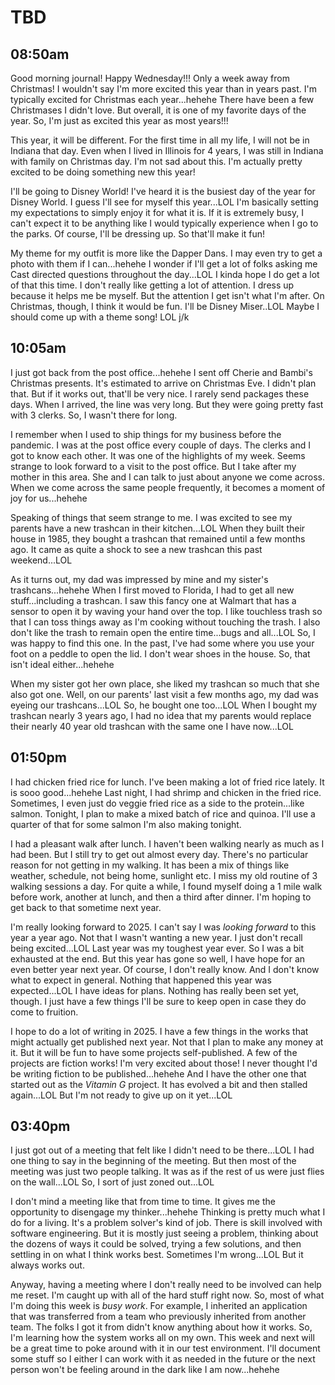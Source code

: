 # TBD

## 08:50am

Good morning journal! Happy Wednesday!!! Only a week away from Christmas! I wouldn't say I'm more excited this year than in years past. I'm typically excited for Christmas each year...hehehe There have been a few Christmases I didn't love. But overall, it is one of my favorite days of the year. So, I'm just as excited this year as most years!!!

This year, it will be different. For the first time in all my life, I will not be in Indiana that day. Even when I lived in Illinois for 4 years, I was still in Indiana with family on Christmas day. I'm not sad about this. I'm actually pretty excited to be doing something new this year!

I'll be going to Disney World! I've heard it is the busiest day of the year for Disney World. I guess I'll see for myself this year...LOL I'm basically setting my expectations to simply enjoy it for what it is. If it is extremely busy, I can't expect it to be anything like I would typically experience when I go to the parks. Of course, I'll be dressing up. So that'll make it fun!

My theme for my outfit is more like the Dapper Dans. I may even try to get a photo with them if I can...hehehe I wonder if I'll get a lot of folks asking me Cast directed questions throughout the day...LOL I kinda hope I do get a lot of that this time. I don't really like getting a lot of attention. I dress up because it helps me be myself. But the attention I get isn't what I'm after. On Christmas, though, I think it would be fun. I'll be Disney Miser..LOL Maybe I should come up with a theme song! LOL j/k

## 10:05am

I just got back from the post office...hehehe I sent off Cherie and Bambi's Christmas presents. It's estimated to arrive on Christmas Eve. I didn't plan that. But if it works out, that'll be very nice. I rarely send packages these days. When I arrived, the line was very long. But they were going pretty fast with 3 clerks. So, I wasn't there for long.

I remember when I used to ship things for my business before the pandemic. I was at the post office every couple of days. The clerks and I got to know each other. It was one of the highlights of my week. Seems strange to look forward to a visit to the post office. But I take after my mother in this area. She and I can talk to just about anyone we come across. When we come across the same people frequently, it becomes a moment of joy for us...hehehe

Speaking of things that seem strange to me. I was excited to see my parents have a new trashcan in their kitchen...LOL When they built their house in 1985, they bought a trashcan that remained until a few months ago. It came as quite a shock to see a new trashcan this past weekend...LOL

As it turns out, my dad was impressed by mine and my sister's trashcans...hehehe When I first moved to Florida, I had to get all new stuff...including a trashcan. I saw this fancy one at Walmart that has a sensor to open it by waving your hand over the top. I like touchless trash so that I can toss things away as I'm cooking without touching the trash. I also don't like the trash to remain open the entire time...bugs and all...LOL So, I was happy to find this one. In the past, I've had some where you use your foot on a peddle to open the lid. I don't wear shoes in the house. So, that isn't ideal either...hehehe

When my sister got her own place, she liked my trashcan so much that she also got one. Well, on our parents' last visit a few months ago, my dad was eyeing our trashcans...LOL So, he bought one too...LOL When I bought my trashcan nearly 3 years ago, I had no idea that my parents would replace their nearly 40 year old trashcan with the same one I have now...LOL

## 01:50pm

I had chicken fried rice for lunch. I've been making a lot of fried rice lately. It is sooo good...hehehe Last night, I had shrimp and chicken in the fried rice. Sometimes, I even just do veggie fried rice as a side to the protein...like salmon. Tonight, I plan to make a mixed batch of rice and quinoa. I'll use a quarter of that for some salmon I'm also making tonight.

I had a pleasant walk after lunch. I haven't been walking nearly as much as I had been. But I still try to get out almost every day. There's no particular reason for not getting in my walking. It has been a mix of things like weather, schedule, not being home, sunlight etc. I miss my old routine of 3 walking sessions a day. For quite a while, I found myself doing a 1 mile walk before work, another at lunch, and then a third after dinner. I'm hoping to get back to that sometime next year.

I'm really looking forward to 2025. I can't say I was *looking forward* to this year a year ago. Not that I wasn't wanting a new year. I just don't recall being excited...LOL Last year was my toughest year ever. So I was a bit exhausted at the end. But this year has gone so well, I have hope for an even better year next year. Of course, I don't really know. And I don't know what to expect in general. Nothing that happened this year was expected...LOL I have ideas for plans. Nothing has really been set yet, though. I just have a few things I'll be sure to keep open in case they do come to fruition.

I hope to do a lot of writing in 2025. I have a few things in the works that might actually get published next year. Not that I plan to make any money at it. But it will be fun to have some projects self-published. A few of the projects are fiction works! I'm very excited about those! I never thought I'd be writing fiction to be published...hehehe And I have the other one that started out as the *Vitamin G* project. It has evolved a bit and then stalled again...LOL But I'm not ready to give up on it yet...LOL

## 03:40pm

I just got out of a meeting that felt like I didn't need to be there...LOL I had one thing to say in the beginning of the meeting. But then most of the meeting was just two people talking. It was as if the rest of us were just flies on the wall...LOL So, I sort of just zoned out...LOL

I don't mind a meeting like that from time to time. It gives me the opportunity to disengage my thinker...hehehe Thinking is pretty much what I do for a living. It's a problem solver's kind of job. There is skill involved with software engineering. But it is mostly just seeing a problem, thinking about the dozens of ways it could be solved, trying a few solutions, and then settling in on what I think works best. Sometimes I'm wrong...LOL But it always works out.

Anyway, having a meeting where I don't really need to be involved can help me reset. I'm caught up with all of the hard stuff right now. So, most of what I'm doing this week is *busy work*. For example, I inherited an application that was transferred from a team who previously inherited from another team. The folks I got it from didn't know anything about how it works. So, I'm learning how the system works all on my own. This week and next will be a great time to poke around with it in our test environment. I'll document some stuff so I either I can work with it as needed in the future or the next person won't be feeling around in the dark like I am now...hehehe

